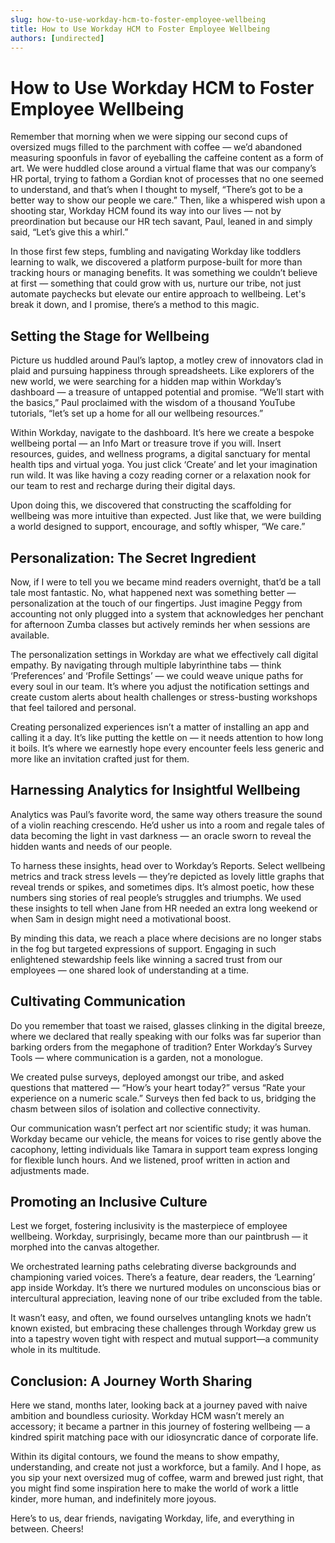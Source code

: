```yaml
---
slug: how-to-use-workday-hcm-to-foster-employee-wellbeing
title: How to Use Workday HCM to Foster Employee Wellbeing
authors: [undirected]
---
```



# How to Use Workday HCM to Foster Employee Wellbeing

Remember that morning when we were sipping our second cups of oversized mugs filled to the parchment with coffee — we’d abandoned measuring spoonfuls in favor of eyeballing the caffeine content as a form of art. We were huddled close around a virtual flame that was our company’s HR portal, trying to fathom a Gordian knot of processes that no one seemed to understand, and that’s when I thought to myself, “There’s got to be a better way to show our people we care.” Then, like a whispered wish upon a shooting star, Workday HCM found its way into our lives — not by preordination but because our HR tech savant, Paul, leaned in and simply said, “Let’s give this a whirl.”

In those first few steps, fumbling and navigating Workday like toddlers learning to walk, we discovered a platform purpose-built for more than tracking hours or managing benefits. It was something we couldn’t believe at first — something that could grow with us, nurture our tribe, not just automate paychecks but elevate our entire approach to wellbeing. Let's break it down, and I promise, there’s a method to this magic.

## Setting the Stage for Wellbeing

Picture us huddled around Paul’s laptop, a motley crew of innovators clad in plaid and pursuing happiness through spreadsheets. Like explorers of the new world, we were searching for a hidden map within Workday’s dashboard — a treasure of untapped potential and promise. “We’ll start with the basics,” Paul proclaimed with the wisdom of a thousand YouTube tutorials, “let’s set up a home for all our wellbeing resources.” 

Within Workday, navigate to the dashboard. It’s here we create a bespoke wellbeing portal — an Info Mart or treasure trove if you will. Insert resources, guides, and wellness programs, a digital sanctuary for mental health tips and virtual yoga. You just click ‘Create’ and let your imagination run wild. It was like having a cozy reading corner or a relaxation nook for our team to rest and recharge during their digital days. 

Upon doing this, we discovered that constructing the scaffolding for wellbeing was more intuitive than expected. Just like that, we were building a world designed to support, encourage, and softly whisper, “We care.” 

## Personalization: The Secret Ingredient

Now, if I were to tell you we became mind readers overnight, that’d be a tall tale most fantastic. No, what happened next was something better — personalization at the touch of our fingertips. Just imagine Peggy from accounting not only plugged into a system that acknowledges her penchant for afternoon Zumba classes but actively reminds her when sessions are available.

The personalization settings in Workday are what we effectively call digital empathy. By navigating through multiple labyrinthine tabs — think ‘Preferences’ and ‘Profile Settings’ — we could weave unique paths for every soul in our team. It’s where you adjust the notification settings and create custom alerts about health challenges or stress-busting workshops that feel tailored and personal.

Creating personalized experiences isn’t a matter of installing an app and calling it a day. It’s like putting the kettle on — it needs attention to how long it boils. It’s where we earnestly hope every encounter feels less generic and more like an invitation crafted just for them.

## Harnessing Analytics for Insightful Wellbeing

Analytics was Paul’s favorite word, the same way others treasure the sound of a violin reaching crescendo. He’d usher us into a room and regale tales of data becoming the light in vast darkness — an oracle sworn to reveal the hidden wants and needs of our people.

To harness these insights, head over to Workday’s Reports. Select wellbeing metrics and track stress levels — they’re depicted as lovely little graphs that reveal trends or spikes, and sometimes dips. It’s almost poetic, how these numbers sing stories of real people’s struggles and triumphs. We used these insights to tell when Jane from HR needed an extra long weekend or when Sam in design might need a motivational boost.

By minding this data, we reach a place where decisions are no longer stabs in the fog but targeted expressions of support. Engaging in such enlightened stewardship feels like winning a sacred trust from our employees — one shared look of understanding at a time.

## Cultivating Communication

Do you remember that toast we raised, glasses clinking in the digital breeze, where we declared that really speaking with our folks was far superior than barking orders from the megaphone of tradition? Enter Workday’s Survey Tools — where communication is a garden, not a monologue.

We created pulse surveys, deployed amongst our tribe, and asked questions that mattered — “How’s your heart today?” versus “Rate your experience on a numeric scale.” Surveys then fed back to us, bridging the chasm between silos of isolation and collective connectivity. 

Our communication wasn’t perfect art nor scientific study; it was human. Workday became our vehicle, the means for voices to rise gently above the cacophony, letting individuals like Tamara in support team express longing for flexible lunch hours. And we listened, proof written in action and adjustments made.

## Promoting an Inclusive Culture

Lest we forget, fostering inclusivity is the masterpiece of employee wellbeing. Workday, surprisingly, became more than our paintbrush — it morphed into the canvas altogether. 

We orchestrated learning paths celebrating diverse backgrounds and championing varied voices. There’s a feature, dear readers, the ‘Learning’ app inside Workday. It’s there we nurtured modules on unconscious bias or intercultural appreciation, leaving none of our tribe excluded from the table.

It wasn’t easy, and often, we found ourselves untangling knots we hadn’t known existed, but embracing these challenges through Workday grew us into a tapestry woven tight with respect and mutual support—a community whole in its multitude.

## Conclusion: A Journey Worth Sharing

Here we stand, months later, looking back at a journey paved with naive ambition and boundless curiosity. Workday HCM wasn’t merely an accessory; it became a partner in this journey of fostering wellbeing — a kindred spirit matching pace with our idiosyncratic dance of corporate life.

Within its digital contours, we found the means to show empathy, understanding, and create not just a workforce, but a family. And I hope, as you sip your next oversized mug of coffee, warm and brewed just right, that you might find some inspiration here to make the world of work a little kinder, more human, and indefinitely more joyous.

Here’s to us, dear friends, navigating Workday, life, and everything in between. Cheers!